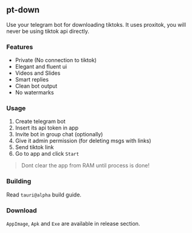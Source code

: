 ## pt-down

Use your telegram bot for downloading tiktoks.
It uses proxitok, you will never be using tiktok api directly.

>

### Features
- Private (No connection to tiktok)
- Elegant and fluent ui
- Videos and Slides
- Smart replies
- Clean bot output
- No watermarks
### Usage
1. Create telegram bot
2. Insert its api token in app
3. Invite bot in group chat (optionally)
4. Give it admin permission (for deleting msgs with links)
5. Send tiktok link
6. Go to app and click `Start`
> Dont clear the app from RAM until process is done!
### Building
Read `tauri@alpha` build guide.
### Download
`AppImage`, `Apk` and `Exe` are available in release section.